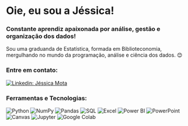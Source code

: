 # Oie, eu sou a Jéssica! 

### Constante aprendiz apaixonada por análise, gestão e organização dos dados!

Sou uma graduanda de Estatística, formada em Biblioteconomia, mergulhando no mundo da programação, análise e ciência dos dados. 😊

### Entre em contato:
[![Linkedin: Jéssica Mota](https://img.shields.io/badge/-jessicamota-blue?style=flat-square&logo=Linkedin&logoColor=white&link=https://www.linkedin.com/in/jessicadamotamenezes)](https://www.linkedin.com/in/jessicadamotamenezes/)

### Ferramentas e Tecnologias:
![Python](https://img.shields.io/badge/-Python-3776AB?style=flat-square&logo=Python&logoColor=white)
![NumPy](https://img.shields.io/badge/-NumPy-013243?style=flat-square&logo=numpy&logoColor=white)
![Pandas](https://img.shields.io/badge/-Pandas-150458?style=flat-square&logo=pandas&logoColor=white)
![SQL](https://img.shields.io/badge/-SQL-000000?style=flat-square&logo=database&logoColor=white)
![Excel](https://img.shields.io/badge/-Excel-217346?style=flat-square&logo=microsoft-excel&logoColor=white)
![Power BI](https://img.shields.io/badge/-Power_BI-F2C811?style=flat-square&logo=Power-BI&logoColor=black)
![PowerPoint](https://img.shields.io/badge/-PowerPoint-B7472A?style=flat-square&logo=microsoft-powerpoint&logoColor=white)
![Canvas](https://img.shields.io/badge/-Canvas-3944F7?style=flat-square&logo=canvas&logoColor=white)
![Jupyter](https://img.shields.io/badge/-Jupyter-F37626?style=flat-square&logo=Jupyter&logoColor=white)
![Google Colab](https://img.shields.io/badge/-Google_Colab-F9AB00?style=flat-square&logo=google-colab&logoColor=white)





